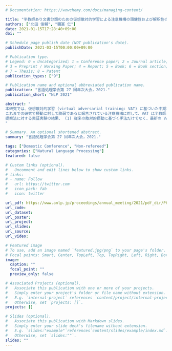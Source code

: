 ```yaml
---
# Documentation: https://wowchemy.com/docs/managing-content/

title: "半教師あり文書分類のための仮想敵対的学習による注意機構の頑健性および解釈性の向上"
authors: ["北田 俊輔", "彌冨 仁"]
date: 2021-01-15T17:28:40+09:00
doi: ""

# Schedule page publish date (NOT publication's date).
publishDate: 2021-03-15T00:00:00+09:00

# Publication type.
# Legend: 0 = Uncategorized; 1 = Conference paper; 2 = Journal article;
# 3 = Preprint / Working Paper; 4 = Report; 5 = Book; 6 = Book section;
# 7 = Thesis; 8 = Patent
publication_types: ["9"]

# Publication name and optional abbreviated publication name.
publication: "言語処理学会第 27 回年次大会，2021."
publication_short: "NLP 2021"

abstract: "
本研究では、仮想敵対的学習 (virtual adversarial training: VAT) に基づいた中期項に対する新しい学習手法を提案する。
これまでの研究で摂動に対して脆弱であると報告されている注意機構に対して、VAT は半教師ありの設定で、教師なしデータから敵対的摂動を計算することが可能である。
提案法に対する実証実験の結果、 (1) 従来の敵対的摂動に基づく手法だけでなく、最新の VAT に基づく手法と比較して、半教師あり設定で有意に優れた予測性能が得られること、(2) 学習された注意の重みが購買を元にした単語の重要度との相関がより強く、人手による予測根拠とより良い一致を示すこと、さらに (3) 教師なしデータの増加に伴って性能が向上することを示した。
"

# Summary. An optional shortened abstract.
summary: "言語処理学会第 27 回年次大会，2021."

tags: ["Domestic Conference", "Non-refereed"]
categories: ["Natural Language Processing"]
featured: false

# Custom links (optional).
#   Uncomment and edit lines below to show custom links.
# links:
# - name: Follow
#   url: https://twitter.com
#   icon_pack: fab
#   icon: twitter

url_pdf: https://www.anlp.jp/proceedings/annual_meeting/2021/pdf_dir/P6-14.pdf
url_code:
url_dataset:
url_poster:
url_project:
url_slides:
url_source:
url_video:

# Featured image
# To use, add an image named `featured.jpg/png` to your page's folder. 
# Focal points: Smart, Center, TopLeft, Top, TopRight, Left, Right, BottomLeft, Bottom, BottomRight.
image:
  caption: ""
  focal_point: ""
  preview_only: false

# Associated Projects (optional).
#   Associate this publication with one or more of your projects.
#   Simply enter your project's folder or file name without extension.
#   E.g. `internal-project` references `content/project/internal-project/index.md`.
#   Otherwise, set `projects: []`.
projects: []

# Slides (optional).
#   Associate this publication with Markdown slides.
#   Simply enter your slide deck's filename without extension.
#   E.g. `slides:"example"`references`content/slides/example/index.md`.
#   Otherwise, set `slides:""`.
slides: ""
---
```

